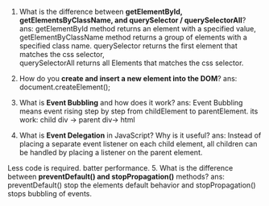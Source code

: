 1. What is the difference between **getElementById, getElementsByClassName, and querySelector / querySelectorAll**?
ans: getElementById method returns an element with a specified value, getElementByClassName method returns a group  of elements with a specified class name.                                                                              querySelector returns the first element that matches the css selector,     
querySelectorAll returns all Elements that matches the css selector.

2. How do you **create and insert a new element into the DOM**?
ans: document.createElement();
3. What is **Event Bubbling** and how does it work?
ans: Event Bubbling means event rising step by step from childElement to parentElement. 
its work: child div -> parent div-> html 
4. What is **Event Delegation** in JavaScript? Why is it useful?
ans: Instead of placing a separate event listener on each child element, all children can be handled by placing a listener on the parent element.

 Less code is required.
 batter performance.
5. What is the difference between **preventDefault() and stopPropagation()** methods?
ans: preventDefault() stop the elements default behavior and stopPropagation() stops bubbling of events.

